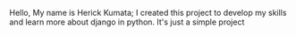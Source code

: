 Hello, My name is Herick Kumata;
I created this project to develop my skills and learn more about django in python. 
It's just a simple project
